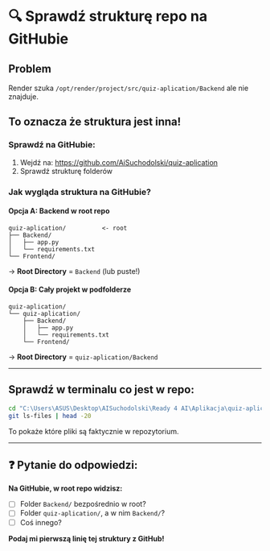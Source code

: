 # 🔍 Sprawdź strukturę repo na GitHubie

## Problem
Render szuka `/opt/render/project/src/quiz-aplication/Backend` ale nie znajduje.

## To oznacza że struktura jest inna!

### Sprawdź na GitHubie:

1. Wejdź na: https://github.com/AiSuchodolski/quiz-aplication
2. Sprawdź strukturę folderów

### Jak wygląda struktura na GitHubie?

#### Opcja A: Backend w root repo
```
quiz-aplication/          <- root
├── Backend/
│   ├── app.py
│   └── requirements.txt
└── Frontend/
```
→ **Root Directory** = `Backend` (lub puste!)

#### Opcja B: Cały projekt w podfolderze
```
quiz-aplication/
└── quiz-aplication/
    ├── Backend/
    │   ├── app.py
    │   └── requirements.txt
    └── Frontend/
```
→ **Root Directory** = `quiz-aplication/Backend`

---

## Sprawdź w terminalu co jest w repo:

```bash
cd "C:\Users\ASUS\Desktop\AISuchodolski\Ready 4 AI\Aplikacja\quiz-aplication"
git ls-files | head -20
```

To pokaże które pliki są faktycznie w repozytorium.

---

## ❓ Pytanie do odpowiedzi:

**Na GitHubie, w root repo widzisz:**
- [ ] Folder `Backend/` bezpośrednio w root?
- [ ] Folder `quiz-aplication/`, a w nim `Backend/`?
- [ ] Coś innego?

**Podaj mi pierwszą linię tej struktury z GitHub!**

